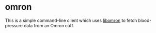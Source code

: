 # omron
This is a simple command-line client which uses [libomron](https://github.com/jscrane/libomron) to fetch blood-pressure data from an Omron cuff.
